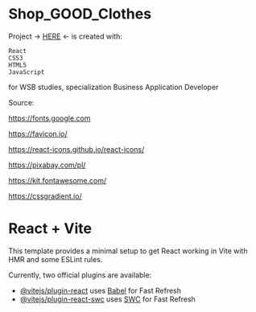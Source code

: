 # Shop_GOOD_Clothes

Project  -> [HERE](https://monika-koduje.github.io/Shop_GOOD_Clothes/) <-  is created with:

    React
    CSS3
    HTML5
    JavaScript

for WSB studies, specialization Business Application Developer


Source: 

https://fonts.google.com

https://favicon.io/

https://react-icons.github.io/react-icons/

https://pixabay.com/pl/

https://kit.fontawesome.com/

https://cssgradient.io/











# React + Vite

This template provides a minimal setup to get React working in Vite with HMR and some ESLint rules.

Currently, two official plugins are available:

- [@vitejs/plugin-react](https://github.com/vitejs/vite-plugin-react/blob/main/packages/plugin-react/README.md) uses [Babel](https://babeljs.io/) for Fast Refresh
- [@vitejs/plugin-react-swc](https://github.com/vitejs/vite-plugin-react-swc) uses [SWC](https://swc.rs/) for Fast Refresh
